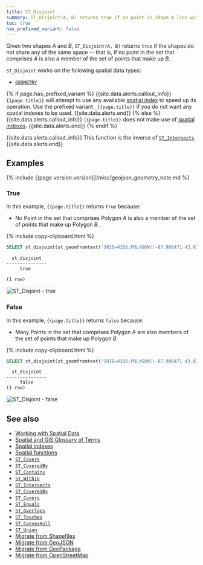 ```yaml
---
title: ST_Disjoint
summary: ST_Disjoint(A, B) returns true if no point in shape A lies within shape B.
toc: true
has_prefixed_variant: false
---
```


Given two shapes _A_ and _B_, `ST_Disjoint(A, B)` returns `true` if the shapes do not share any of the same space -- that is, if no point in the set that comprises _A_ is also a member of the set of points that make up _B_.

`ST_Disjoint` works on the following spatial data types:

- [`GEOMETRY`](spatial-glossary.html#geometry)

{% if page.has_prefixed_variant %}
{{site.data.alerts.callout_info}}
`{{page.title}}` will attempt to use any available [spatial index](spatial-indexes.html) to speed up its operation.  Use the prefixed variant `_{{page.title}}` if you do not want any spatial indexes to be used.
{{site.data.alerts.end}}
{% else %}
{{site.data.alerts.callout_info}}
`{{page.title}}` does not make use of [spatial indexes](spatial-indexes.html).
{{site.data.alerts.end}}
{% endif %}

{{site.data.alerts.callout_info}}
This function is the inverse of [`ST_Intersects`](st_intersects.html).
{{site.data.alerts.end}}

## Examples

{% include {{page.version.version}}/misc/geojson_geometry_note.md %}

### True

In this example, `{{page.title}}` returns `true` because:

- No Point in the set that comprises Polygon _A_ is also a member of the set of points that make up Polygon _B_.

{% include copy-clipboard.html %}
~~~ sql
SELECT st_disjoint(st_geomfromtext('SRID=4326;POLYGON((-87.906471 43.038902, -95.992775 36.153980, -75.704722 36.076944, -87.906471 43.038902), (-87.623177 41.881832, -90.199402 38.627003, -82.446732 38.413651, -87.623177 41.881832))'), st_geomfromtext('SRID=4326;POLYGON((-87.356934 41.595161, -84.512016 39.103119, -86.529167 39.162222, -87.356934 41.595161))'));
~~~

~~~
  st_disjoint
---------------
     true

(1 row)
~~~

<img src="{{ 'images/v21.1/geospatial/st_disjoint_true.png' | relative_url }}" alt="ST_Disjoint - true" style="border:1px solid #eee;max-width:100%" />

### False

In this example, `{{page.title}}` returns `false` because:

- Many Points in the set that comprises Polygon _A_ are also members of the set of points that make up Polygon _B_.

{% include copy-clipboard.html %}
~~~ sql
SELECT st_disjoint(st_geomfromtext('SRID=4326;POLYGON((-87.906471 43.038902, -95.992775 36.153980, -75.704722 36.076944, -87.906471 43.038902))'), st_geomfromtext('SRID=4326;POLYGON((-84.191605 39.758949, -75.165222 39.952583, -78.878738 42.880230, -84.191605 39.758949))'));
~~~

~~~
  st_disjoint
---------------
     false
(1 row)
~~~

<img src="{{ 'images/v21.1/geospatial/st_disjoint_false.png' | relative_url }}" alt="ST_Disjoint - false" style="border:1px solid #eee;max-width:100%" />

## See also

- [Working with Spatial Data](spatial-data.html)
- [Spatial and GIS Glossary of Terms](spatial-glossary.html)
- [Spatial indexes](spatial-indexes.html)
- [Spatial functions](functions-and-operators.html#spatial-functions)
- [`ST_Covers`](st_covers.html)
- [`ST_CoveredBy`](st_coveredby.html)
- [`ST_Contains`](st_contains.html)
- [`ST_Within`](st_within.html)
- [`ST_Intersects`](st_intersects.html)
- [`ST_CoveredBy`](st_coveredby.html)
- [`ST_Covers`](st_covers.html)
- [`ST_Equals`](st_equals.html)
- [`ST_Overlaps`](st_overlaps.html)
- [`ST_Touches`](st_touches.html)
- [`ST_ConvexHull`](st_convexhull.html)
- [`ST_Union`](st_union.html)
- [Migrate from Shapefiles](migrate-from-shapefiles.html)
- [Migrate from GeoJSON](migrate-from-geojson.html)
- [Migrate from GeoPackage](migrate-from-geopackage.html)
- [Migrate from OpenStreetMap](migrate-from-openstreetmap.html)
